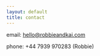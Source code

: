 ```yaml
---
layout: default
title: contact
---
```


email: [hello@robbieandkai.com](mailto:hello@robbieandkai.com)

phone: +44 7939 970283 (Robbie)

